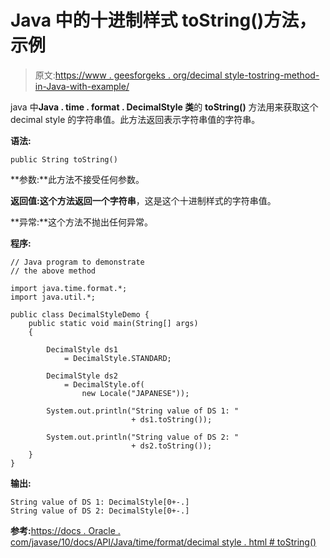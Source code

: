 # Java 中的十进制样式 toString()方法，示例

> 原文:[https://www . geesforgeks . org/decimal style-tostring-method-in-Java-with-example/](https://www.geeksforgeeks.org/decimalstyle-tostring-method-in-java-with-example/)

java 中**Java . time . format . DecimalStyle 类**的 **toString()** 方法用来获取这个 decimal style 的字符串值。此方法返回表示字符串值的字符串。

**语法:**

```
public String toString()

```

**参数:**此方法不接受任何参数。

**返回值:**这个方法返回一个**字符串**，这是这个十进制样式的字符串值。

**异常:**这个方法不抛出任何异常。

**程序:**

```
// Java program to demonstrate
// the above method

import java.time.format.*;
import java.util.*;

public class DecimalStyleDemo {
    public static void main(String[] args)
    {

        DecimalStyle ds1
            = DecimalStyle.STANDARD;

        DecimalStyle ds2
            = DecimalStyle.of(
                new Locale("JAPANESE"));

        System.out.println("String value of DS 1: "
                           + ds1.toString());

        System.out.println("String value of DS 2: "
                           + ds2.toString());
    }
}
```

**输出:**

```
String value of DS 1: DecimalStyle[0+-.]
String value of DS 2: DecimalStyle[0+-.]

```

**参考:**[https://docs . Oracle . com/javase/10/docs/API/Java/time/format/decimal style . html # toString()](https://docs.oracle.com/javase/10/docs/api/java/time/format/DecimalStyle.html#toString())